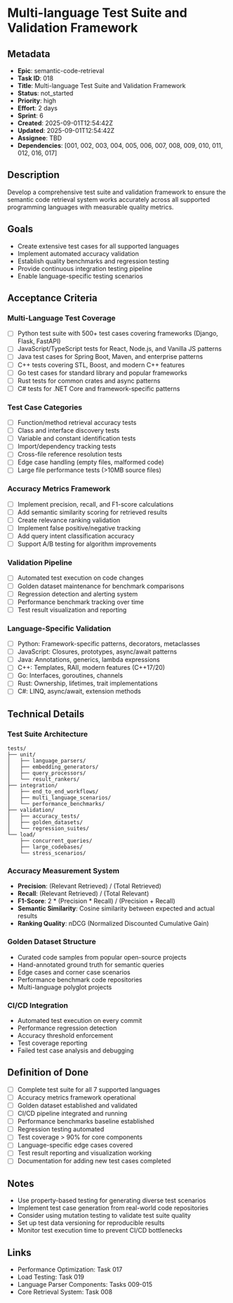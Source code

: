 # Multi-language Test Suite and Validation Framework

## Metadata
- **Epic**: semantic-code-retrieval
- **Task ID**: 018
- **Title**: Multi-language Test Suite and Validation Framework
- **Status**: not_started
- **Priority**: high
- **Effort**: 2 days
- **Sprint**: 6
- **Created**: 2025-09-01T12:54:42Z
- **Updated**: 2025-09-01T12:54:42Z
- **Assignee**: TBD
- **Dependencies**: [001, 002, 003, 004, 005, 006, 007, 008, 009, 010, 011, 012, 016, 017]

## Description
Develop a comprehensive test suite and validation framework to ensure the semantic code retrieval system works accurately across all supported programming languages with measurable quality metrics.

## Goals
- Create extensive test cases for all supported languages
- Implement automated accuracy validation
- Establish quality benchmarks and regression testing
- Provide continuous integration testing pipeline
- Enable language-specific testing scenarios

## Acceptance Criteria

### Multi-Language Test Coverage
- [ ] Python test suite with 500+ test cases covering frameworks (Django, Flask, FastAPI)
- [ ] JavaScript/TypeScript tests for React, Node.js, and Vanilla JS patterns
- [ ] Java test cases for Spring Boot, Maven, and enterprise patterns
- [ ] C++ tests covering STL, Boost, and modern C++ features
- [ ] Go test cases for standard library and popular frameworks
- [ ] Rust tests for common crates and async patterns
- [ ] C# tests for .NET Core and framework-specific patterns

### Test Case Categories
- [ ] Function/method retrieval accuracy tests
- [ ] Class and interface discovery tests
- [ ] Variable and constant identification tests
- [ ] Import/dependency tracking tests
- [ ] Cross-file reference resolution tests
- [ ] Edge case handling (empty files, malformed code)
- [ ] Large file performance tests (>10MB source files)

### Accuracy Metrics Framework
- [ ] Implement precision, recall, and F1-score calculations
- [ ] Add semantic similarity scoring for retrieved results
- [ ] Create relevance ranking validation
- [ ] Implement false positive/negative tracking
- [ ] Add query intent classification accuracy
- [ ] Support A/B testing for algorithm improvements

### Validation Pipeline
- [ ] Automated test execution on code changes
- [ ] Golden dataset maintenance for benchmark comparisons
- [ ] Regression detection and alerting system
- [ ] Performance benchmark tracking over time
- [ ] Test result visualization and reporting

### Language-Specific Validation
- [ ] Python: Framework-specific patterns, decorators, metaclasses
- [ ] JavaScript: Closures, prototypes, async/await patterns
- [ ] Java: Annotations, generics, lambda expressions
- [ ] C++: Templates, RAII, modern features (C++17/20)
- [ ] Go: Interfaces, goroutines, channels
- [ ] Rust: Ownership, lifetimes, trait implementations
- [ ] C#: LINQ, async/await, extension methods

## Technical Details

### Test Suite Architecture
```
tests/
├── unit/
│   ├── language_parsers/
│   ├── embedding_generators/
│   ├── query_processors/
│   └── result_rankers/
├── integration/
│   ├── end_to_end_workflows/
│   ├── multi_language_scenarios/
│   └── performance_benchmarks/
├── validation/
│   ├── accuracy_tests/
│   ├── golden_datasets/
│   └── regression_suites/
└── load/
    ├── concurrent_queries/
    ├── large_codebases/
    └── stress_scenarios/
```

### Accuracy Measurement System
- **Precision**: (Relevant Retrieved) / (Total Retrieved)
- **Recall**: (Relevant Retrieved) / (Total Relevant)
- **F1-Score**: 2 * (Precision * Recall) / (Precision + Recall)
- **Semantic Similarity**: Cosine similarity between expected and actual results
- **Ranking Quality**: nDCG (Normalized Discounted Cumulative Gain)

### Golden Dataset Structure
- Curated code samples from popular open-source projects
- Hand-annotated ground truth for semantic queries
- Edge cases and corner case scenarios
- Performance benchmark code repositories
- Multi-language polyglot projects

### CI/CD Integration
- Automated test execution on every commit
- Performance regression detection
- Accuracy threshold enforcement
- Test coverage reporting
- Failed test case analysis and debugging

## Definition of Done
- [ ] Complete test suite for all 7 supported languages
- [ ] Accuracy metrics framework operational
- [ ] Golden dataset established and validated
- [ ] CI/CD pipeline integrated and running
- [ ] Performance benchmarks baseline established
- [ ] Regression testing automated
- [ ] Test coverage > 90% for core components
- [ ] Language-specific edge cases covered
- [ ] Test result reporting and visualization working
- [ ] Documentation for adding new test cases completed

## Notes
- Use property-based testing for generating diverse test scenarios
- Implement test case generation from real-world code repositories
- Consider using mutation testing to validate test suite quality
- Set up test data versioning for reproducible results
- Monitor test execution time to prevent CI/CD bottlenecks

## Links
- Performance Optimization: Task 017
- Load Testing: Task 019
- Language Parser Components: Tasks 009-015
- Core Retrieval System: Task 008